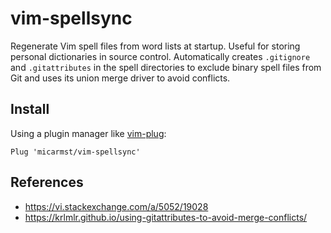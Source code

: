 # vim-spellsync

Regenerate Vim spell files from word lists at startup. Useful for storing personal dictionaries in source control. Automatically creates `.gitignore` and `.gitattributes` in the spell directories to exclude binary spell files from Git and uses its union merge driver to avoid conflicts.

## Install

Using a plugin manager like [vim-plug](https://github.com/junegunn/vim-plug):

```vim
Plug 'micarmst/vim-spellsync'
```

## References

* https://vi.stackexchange.com/a/5052/19028
* https://krlmlr.github.io/using-gitattributes-to-avoid-merge-conflicts/

